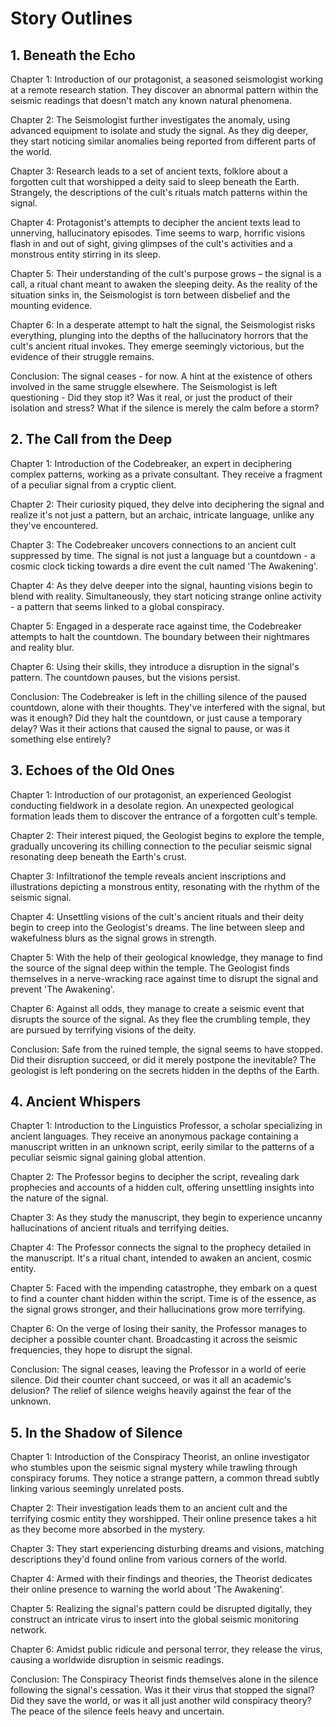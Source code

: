# Story Outlines

## 1. Beneath the Echo

Chapter 1: Introduction of our protagonist, a seasoned seismologist working at a remote research station. They discover an abnormal pattern within the seismic readings that doesn't match any known natural phenomena.

Chapter 2: The Seismologist further investigates the anomaly, using advanced equipment to isolate and study the signal. As they dig deeper, they start noticing similar anomalies being reported from different parts of the world.

Chapter 3: Research leads to a set of ancient texts, folklore about a forgotten cult that worshipped a deity said to sleep beneath the Earth. Strangely, the descriptions of the cult's rituals match patterns within the signal.

Chapter 4: Protagonist's attempts to decipher the ancient texts lead to unnerving, hallucinatory episodes. Time seems to warp, horrific visions flash in and out of sight, giving glimpses of the cult's activities and a monstrous entity stirring in its sleep.

Chapter 5: Their understanding of the cult's purpose grows – the signal is a call, a ritual chant meant to awaken the sleeping deity. As the reality of the situation sinks in, the Seismologist is torn between disbelief and the mounting evidence.

Chapter 6: In a desperate attempt to halt the signal, the Seismologist risks everything, plunging into the depths of the hallucinatory horrors that the cult's ancient ritual invokes. They emerge seemingly victorious, but the evidence of their struggle remains.

Conclusion: The signal ceases - for now. A hint at the existence of others involved in the same struggle elsewhere. The Seismologist is left questioning - Did they stop it? Was it real, or just the product of their isolation and stress? What if the silence is merely the calm before a storm?

## 2. The Call from the Deep

Chapter 1: Introduction of the Codebreaker, an expert in deciphering complex patterns, working as a private consultant. They receive a fragment of a peculiar signal from a cryptic client.

Chapter 2: Their curiosity piqued, they delve into deciphering the signal and realize it's not just a pattern, but an archaic, intricate language, unlike any they've encountered.

Chapter 3: The Codebreaker uncovers connections to an ancient cult suppressed by time. The signal is not just a language but a countdown - a cosmic clock ticking towards a dire event the cult named 'The Awakening'.

Chapter 4: As they delve deeper into the signal, haunting visions begin to blend with reality. Simultaneously, they start noticing strange online activity - a pattern that seems linked to a global conspiracy.

Chapter 5: Engaged in a desperate race against time, the Codebreaker attempts to halt the countdown. The boundary between their nightmares and reality blur.

Chapter 6: Using their skills, they introduce a disruption in the signal's pattern. The countdown pauses, but the visions persist.

Conclusion: The Codebreaker is left in the chilling silence of the paused countdown, alone with their thoughts. They've interfered with the signal, but was it enough? Did they halt the countdown, or just cause a temporary delay? Was it their actions that caused the signal to pause, or was it something else entirely?

## 3. Echoes of the Old Ones

Chapter 1: Introduction of our protagonist, an experienced Geologist conducting fieldwork in a desolate region. An unexpected geological formation leads them to discover the entrance of a forgotten cult's temple.

Chapter 2: Their interest piqued, the Geologist begins to explore the temple, gradually uncovering its chilling connection to the peculiar seismic signal resonating deep beneath the Earth's crust.

Chapter 3: Infiltrationof the temple reveals ancient inscriptions and illustrations depicting a monstrous entity, resonating with the rhythm of the seismic signal.

Chapter 4: Unsettling visions of the cult's ancient rituals and their deity begin to creep into the Geologist's dreams. The line between sleep and wakefulness blurs as the signal grows in strength.

Chapter 5: With the help of their geological knowledge, they manage to find the source of the signal deep within the temple. The Geologist finds themselves in a nerve-wracking race against time to disrupt the signal and prevent 'The Awakening'.

Chapter 6: Against all odds, they manage to create a seismic event that disrupts the source of the signal. As they flee the crumbling temple, they are pursued by terrifying visions of the deity.

Conclusion: Safe from the ruined temple, the signal seems to have stopped. Did their disruption succeed, or did it merely postpone the inevitable? The geologist is left pondering on the secrets hidden in the depths of the Earth.

## 4. Ancient Whispers

Chapter 1: Introduction to the Linguistics Professor, a scholar specializing in ancient languages. They receive an anonymous package containing a manuscript written in an unknown script, eerily similar to the patterns of a peculiar seismic signal gaining global attention.

Chapter 2: The Professor begins to decipher the script, revealing dark prophecies and accounts of a hidden cult, offering unsettling insights into the nature of the signal.

Chapter 3: As they study the manuscript, they begin to experience uncanny hallucinations of ancient rituals and terrifying deities.

Chapter 4: The Professor connects the signal to the prophecy detailed in the manuscript. It's a ritual chant, intended to awaken an ancient, cosmic entity.

Chapter 5: Faced with the impending catastrophe, they embark on a quest to find a counter chant hidden within the script. Time is of the essence, as the signal grows stronger, and their hallucinations grow more terrifying.

Chapter 6: On the verge of losing their sanity, the Professor manages to decipher a possible counter chant. Broadcasting it across the seismic frequencies, they hope to disrupt the signal.

Conclusion: The signal ceases, leaving the Professor in a world of eerie silence. Did their counter chant succeed, or was it all an academic's delusion? The relief of silence weighs heavily against the fear of the unknown.

## 5. In the Shadow of Silence

Chapter 1: Introduction of the Conspiracy Theorist, an online investigator who stumbles upon the seismic signal mystery while trawling through conspiracy forums. They notice a strange pattern, a common thread subtly linking various seemingly unrelated posts.

Chapter 2: Their investigation leads them to an ancient cult and the terrifying cosmic entity they worshipped. Their online presence takes a hit as they become more absorbed in the mystery.

Chapter 3: They start experiencing disturbing dreams and visions, matching descriptions they'd found online from various corners of the world.

Chapter 4: Armed with their findings and theories, the Theorist dedicates their online presence to warning the world about 'The Awakening'.

Chapter 5: Realizing the signal's pattern could be disrupted digitally, they construct an intricate virus to insert into the global seismic monitoring network.

Chapter 6: Amidst public ridicule and personal terror, they release the virus, causing a worldwide disruption in seismic readings.

Conclusion: The Conspiracy Theorist finds themselves alone in the silence following the signal's cessation. Was it their virus that stopped the signal? Did they save the world, or was it all just another wild conspiracy theory? The peace of the silence feels heavy and uncertain.